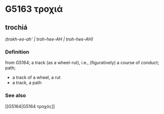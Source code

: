 # G5163 τροχιά

## trochiá

_(trokh-ee-ah' | troh-hee-AH | troh-hee-AH)_

### Definition

from G5164; a track (as a wheel-rut), i.e., (figuratively) a course of conduct; path; 

- a track of a wheel, a rut
- a track, a path

### See also

[[G5164|G5164 τροχός]]
